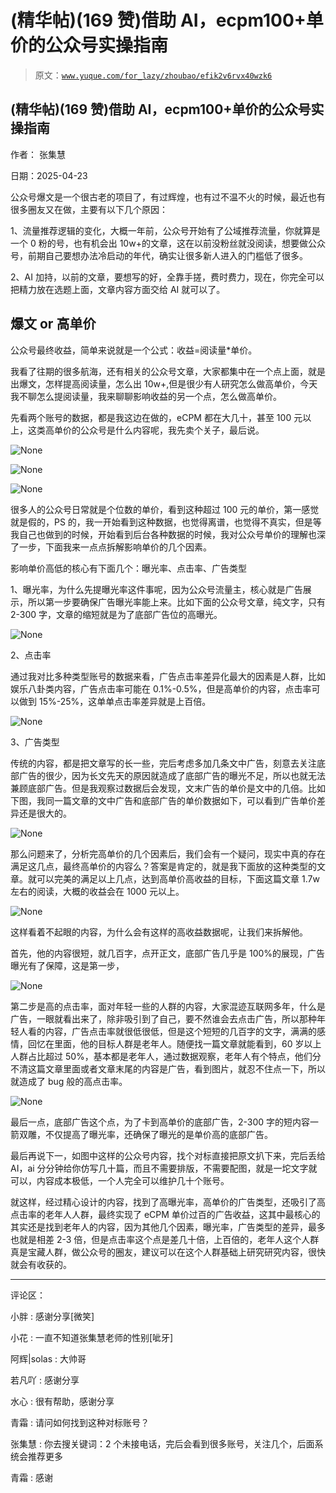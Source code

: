 # (精华帖)(169 赞)借助 AI，ecpm100+单价的公众号实操指南

> 原文：[`www.yuque.com/for_lazy/zhoubao/efik2v6rvx40wzk6`](https://www.yuque.com/for_lazy/zhoubao/efik2v6rvx40wzk6)

## (精华帖)(169 赞)借助 AI，ecpm100+单价的公众号实操指南

作者： 张集慧

日期：2025-04-23

公众号爆文是一个很古老的项目了，有过辉煌，也有过不温不火的时候，最近也有很多圈友又在做，主要有以下几个原因：

1、流量推荐逻辑的变化，大概一年前，公众号开始有了公域推荐流量，你就算是一个 0 粉的号，也有机会出 10w+的文章，这在以前没粉丝就没阅读，想要做公众号，前期自己要想办法冷启动的年代，确实让很多新人进入的门槛低了很多。

2、AI 加持，以前的文章，要想写的好，全靠手搓，费时费力，现在，你完全可以把精力放在选题上面，文章内容方面交给 AI 就可以了。

## 爆文 or 高单价

公众号最终收益，简单来说就是一个公式：收益=阅读量*单价。

我看了往期的很多航海，还有相关的公众号文章，大家都集中在一个点上面，就是出爆文，怎样提高阅读量，怎么出 10w+,但是很少有人研究怎么做高单价，今天我不聊怎么提阅读量，我来聊聊影响收益的另一个点，怎么做高单价。

先看两个账号的数据，都是我这边在做的，eCPM 都在大几十，甚至 100 元以上，这类高单价的公众号是什么内容呢，我先卖个关子，最后说。

![](img/3dc73c5e99ccdd0ba1bc8633c40b1c9c.png "None")

![](img/3e98cecdeba2032ce6094cfee4505a21.png "None")

![](img/982e1abaabf83fd08eab9adc9f8c43d2.png "None")

很多人的公众号日常就是个位数的单价，看到这种超过 100 元的单价，第一感觉就是假的，PS 的，我一开始看到这种数据，也觉得离谱，也觉得不真实，但是等我自己也做到的时候，开始看到后台各种数据的时候，我对公众号单价的理解也深了一步，下面我来一点点拆解影响单价的几个因素。

影响单价高低的核心有下面几个：曝光率、点击率、广告类型

1、曝光率，为什么先提曝光率这件事呢，因为公众号流量主，核心就是广告展示，所以第一步要确保广告曝光率能上来。比如下面的公众号文章，纯文字，只有 2-300 字，文章的缩短就是为了底部广告位的高曝光。

![](img/14334f108be9f060144c4259fab12617.png "None")

2、点击率

通过我对比多种类型账号的数据来看，广告点击率差异化最大的因素是人群，比如娱乐八卦类内容，广告点击率可能在 0.1%-0.5%，但是高单价的内容，点击率可以做到 15%-25%，这单单点击率差异就是上百倍。

![](img/d1ed21ce089a814f40fc8f012d8eb3da.png "None")

3、广告类型

传统的内容，都是把文章写的长一些，完后考虑多加几条文中广告，刻意去关注底部广告的很少，因为长文先天的原因就造成了底部广告的曝光不足，所以也就无法兼顾底部广告。但是我观察过数据后会发现，文末广告的单价是文中的几倍。比如下图，我同一篇文章的文中广告和底部广告的单价数据如下，可以看到广告单价差异还是很大的。

![](img/3bf1c5a5a2663be591f3bcbe0c416886.png "None")

那么问题来了，分析完高单价的几个因素后，我们会有一个疑问，现实中真的存在满足这几点，最终高单价的内容么？答案是肯定的，就是我下面放的这种类型的文章。就可以完美的满足以上几点，达到高单价高收益的目标，下面这篇文章 1.7w 左右的阅读，大概的收益会在 1000 元以上。

![](img/55cec5d6c93cb5417ea05afaf425bafa.png "None")

这样看着不起眼的内容，为什么会有这样的高收益数据呢，让我们来拆解他。

首先，他的内容很短，就几百字，点开正文，底部广告几乎是 100%的展现，广告曝光有了保障，这是第一步，

![](img/cc0c1f964ed787faba699419acf19a6d.png "None")

第二步是高的点击率，面对年轻一些的人群的内容，大家混迹互联网多年，什么是广告，一眼就看出来了，除非吸引到了自己，要不然谁会去点击广告，所以那种年轻人看的内容，广告点击率就很低很低，但是这个短短的几百字的文字，满满的感情，回忆在里面，他的目标人群是老年人。随便找一篇文章就能看到，60 岁以上人群占比超过 50%，基本都是老年人，通过数据观察，老年人有个特点，他们分不清这篇文章里面或者文章末尾的内容是广告，看到图片，就忍不住点一下，所以就造成了 bug 般的高点击率。

![](img/5538dd5c3ce95cc838e2bfba8d110f5d.png "None")

最后一点，底部广告这个点，为了卡到高单价的底部广告，2-300 字的短内容一箭双雕，不仅提高了曝光率，还确保了曝光的是单价高的底部广告。

最后再说下一，如图中这样的公众号内容，找个对标直接把原文扒下来，完后丢给 AI，ai 分分钟给你仿写几十篇，而且不需要排版，不需要配图，就是一坨文字就可以，内容成本极低，一个人完全可以维护几十个账号。

就这样，经过精心设计的内容，找到了高曝光率，高单价的广告类型，还吸引了高点击率的老年人人群，最终实现了 eCPM 单价过百的广告收益，这其中最核心的其实还是找到老年人的内容，因为其他几个因素，曝光率，广告类型的差异，最多也就是相差 2-3 倍，但是点击率这个点是差几十倍，上百倍的，老年人这个人群真是宝藏人群，做公众号的圈友，建议可以在这个人群基础上研究研究内容，很快就会有收获的。

* * *

评论区：

小胖 : 感谢分享[微笑]

小花 : 一直不知道张集慧老师的性别[呲牙]

阿辉|solas : 大帅哥

若凡吖 : 感谢分享

水心 : 很有帮助，感谢分享

青霜 : 请问如何找到这种对标账号？

张集慧 : 你去搜关键词：2 个未接电话，完后会看到很多账号，关注几个，后面系统会推荐更多

青霜 : 感谢